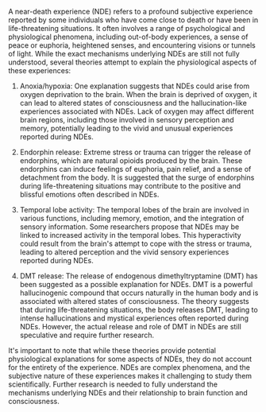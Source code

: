 
A near-death experience (NDE) refers to a profound subjective experience reported by some individuals who have come close to death or have been in life-threatening situations. It often involves a range of psychological and physiological phenomena, including out-of-body experiences, a sense of peace or euphoria, heightened senses, and encountering visions or tunnels of light. While the exact mechanisms underlying NDEs are still not fully understood, several theories attempt to explain the physiological aspects of these experiences:

1. Anoxia/hypoxia: One explanation suggests that NDEs could arise from oxygen deprivation to the brain. When the brain is deprived of oxygen, it can lead to altered states of consciousness and the hallucination-like experiences associated with NDEs. Lack of oxygen may affect different brain regions, including those involved in sensory perception and memory, potentially leading to the vivid and unusual experiences reported during NDEs.
    
2. Endorphin release: Extreme stress or trauma can trigger the release of endorphins, which are natural opioids produced by the brain. These endorphins can induce feelings of euphoria, pain relief, and a sense of detachment from the body. It is suggested that the surge of endorphins during life-threatening situations may contribute to the positive and blissful emotions often described in NDEs.
    
3. Temporal lobe activity: The temporal lobes of the brain are involved in various functions, including memory, emotion, and the integration of sensory information. Some researchers propose that NDEs may be linked to increased activity in the temporal lobes. This hyperactivity could result from the brain's attempt to cope with the stress or trauma, leading to altered perception and the vivid sensory experiences reported during NDEs.
    
4. DMT release: The release of endogenous dimethyltryptamine (DMT) has been suggested as a possible explanation for NDEs. DMT is a powerful hallucinogenic compound that occurs naturally in the human body and is associated with altered states of consciousness. The theory suggests that during life-threatening situations, the body releases DMT, leading to intense hallucinations and mystical experiences often reported during NDEs. However, the actual release and role of DMT in NDEs are still speculative and require further research.
    

It's important to note that while these theories provide potential physiological explanations for some aspects of NDEs, they do not account for the entirety of the experience. NDEs are complex phenomena, and the subjective nature of these experiences makes it challenging to study them scientifically. Further research is needed to fully understand the mechanisms underlying NDEs and their relationship to brain function and consciousness.